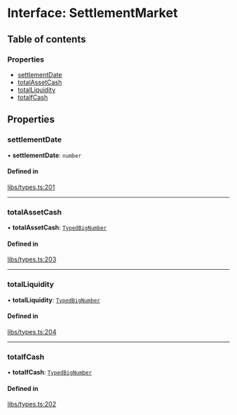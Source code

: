 # Interface: SettlementMarket

## Table of contents

### Properties

- [settlementDate](SettlementMarket.md#settlementdate)
- [totalAssetCash](SettlementMarket.md#totalassetcash)
- [totalLiquidity](SettlementMarket.md#totalliquidity)
- [totalfCash](SettlementMarket.md#totalfcash)

## Properties

### settlementDate

• **settlementDate**: `number`

#### Defined in

[libs/types.ts:201](https://github.com/notional-finance/sdk-v2/blob/20a2e58/src/libs/types.ts#L201)

___

### totalAssetCash

• **totalAssetCash**: [`TypedBigNumber`](../classes/TypedBigNumber.md)

#### Defined in

[libs/types.ts:203](https://github.com/notional-finance/sdk-v2/blob/20a2e58/src/libs/types.ts#L203)

___

### totalLiquidity

• **totalLiquidity**: [`TypedBigNumber`](../classes/TypedBigNumber.md)

#### Defined in

[libs/types.ts:204](https://github.com/notional-finance/sdk-v2/blob/20a2e58/src/libs/types.ts#L204)

___

### totalfCash

• **totalfCash**: [`TypedBigNumber`](../classes/TypedBigNumber.md)

#### Defined in

[libs/types.ts:202](https://github.com/notional-finance/sdk-v2/blob/20a2e58/src/libs/types.ts#L202)
